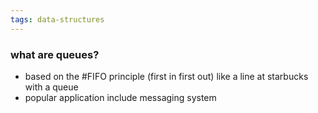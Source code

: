 ```yaml
---
tags: data-structures
---
```


### what are queues?
- based on the #FIFO principle (first in first out) like a line at starbucks with a queue 
- popular application include messaging system 


